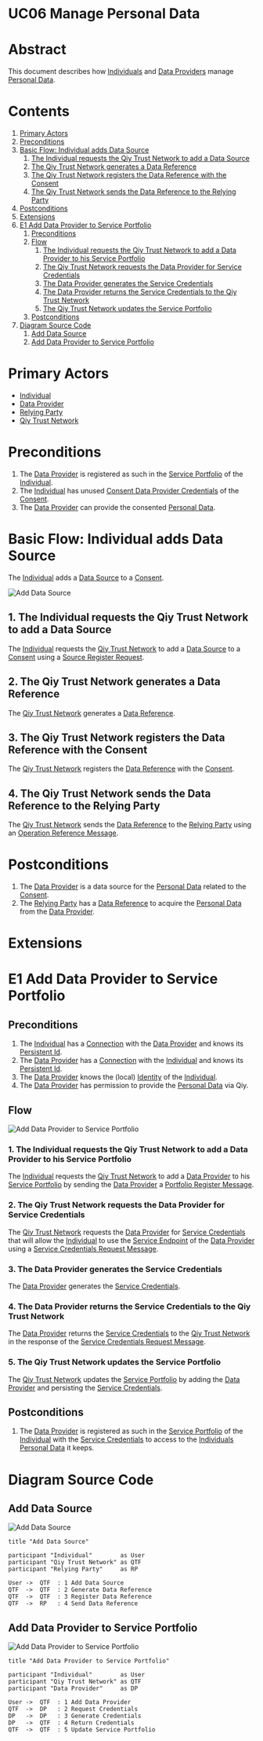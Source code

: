 # UC06 Manage Personal Data

# Abstract

This document describes how [Individuals](../Definitions.md#individual) and [Data Providers](../Definitions.md#data-provider) manage [Personal Data](../Definitions.md#personal-data).

# Contents


1. [Primary Actors](#primary-actors)
1. [Preconditions](#preconditions)
1. [Basic Flow: Individual adds Data Source](#basic-flow-individual-adds-data-source)
	1. [The Individual requests the Qiy Trust Network to add a Data Source](#1-the-individual-requests-the-qiy-trust-network-to-add-a-data-source)
	1. [The Qiy Trust Network generates a Data Reference](#2-the-qiy-trust-network-generates-a-data-reference)
	1. [The Qiy Trust Network registers the Data Reference with the Consent](#3-the-qiy-trust-network-registers-the-data-reference-with-the-consent)
	1. [The Qiy Trust Network sends the Data Reference to the Relying Party](#4-the-qiy-trust-network-sends-the-data-reference-to-the-relying-party)
1. [Postconditions](#postconditions)
1. [Extensions](#extensions)
1. [E1 Add Data Provider to Service Portfolio](#e1-add-data-provider-to-service-portfolio)
	1. [Preconditions](#preconditions)
	1. [Flow](#flow)
		1. [The Individual requests the Qiy Trust Network to add a Data Provider to his Service Portfolio](#1-the-individual-requests-the-qiy-trust-network-to-add-a-data-provider-to-his-service-portfolio)
		1. [The Qiy Trust Network requests the Data Provider for Service Credentials](#2-the-qiy-trust-network-requests-the-data-provider-for-service-credentials)
		1. [The Data Provider generates the Service Credentials](#3-the-data-provider-generates-the-service-credentials)
		1. [The Data Provider returns the Service Credentials to the Qiy Trust Network](#4-the-data-provider-returns-the-service-credentials-to-the-qiy-trust-network)
		1. [The Qiy Trust Network updates the Service Portfolio](#5-the-qiy-trust-network-updates-the-service-portfolio)
	1. [Postconditions](#postconditions)
1. [Diagram Source Code](#diagram-source-code)
	1. [Add Data Source](#add-data-source)
	1. [Add Data Provider to Service Portfolio](#add-data-provider-to-service-portfolio)

# Primary Actors

* [Individual](../Definitions.md#individual)
* [Data Provider](../Definitions.md#data-provider)
* [Relying Party](../Definitions.md#relying-party)
* [Qiy Trust Network](../Definitions.md#qiy-trust-network)


# Preconditions

1. The [Data Provider](../Definitions.md#data-provider) is registered as such in the [Service Portfolio](../Definitions.md#service-portfolio) of the [Individual](../Definitions.md#individual).
1. The [Individual](../Definitions.md#individual) has unused [Consent Data Provider Credentials](../Definitions.md#consent-data-provider-credentials) of the [Consent](../Definitions.md#consent).
1. The [Data Provider](../Definitions.md#data-provider) can provide the consented [Personal Data](../Definitions.md#personal-data).

# Basic Flow: Individual adds Data Source

The [Individual](../Definitions.md#individual) adds a [Data Source](../Definitions.md#data-source) to a [Consent](../Definitions.md#consent).

![Add Data Source](../images/Add_Data_Source_-_UC06.png)


## 1. The Individual requests the Qiy Trust Network to add a Data Source

The [Individual](../Definitions.md#individual) requests the [Qiy Trust Network](../Definitions.md#qiy-trust-network) to add a [Data Source](../Definitions.md#data-source) to a [Consent](../Definitions.md#consent) using a [Source Register Request](../Definitions.md#source-register-request).

## 2. The Qiy Trust Network generates a Data Reference

The [Qiy Trust Network](../Definitions.md#qiy-trust-network) generates a [Data Reference](../Definitions.md#data-reference).

## 3. The Qiy Trust Network registers the Data Reference with the Consent

The [Qiy Trust Network](../Definitions.md#qiy-trust-network) registers the [Data Reference](../Definitions.md#data-reference) with the [Consent](../Definitions.md#consent).

## 4. The Qiy Trust Network sends the Data Reference to the Relying Party

The [Qiy Trust Network](../Definitions.md#qiy-trust-network) sends the [Data Reference](../Definitions.md#data-reference) to the [Relying Party](../Definitions.md#relying-party) using an [Operation Reference Message](../Definitions.md#operation-reference-message).


# Postconditions

1. The [Data Provider](../Definitions.md#data-provider) is a data source for the [Personal Data](../Definitions.md#personal-data) related to the [Consent](../Definitions.md#consent).
2. The [Relying Party](../Definitions.md#relying-party) has a [Data Reference](../Definitions.md#data-reference) to acquire the [Personal Data](../Definitions.md#personal-data) from the [Data Provider](../Definitions.md#data-provider).


# Extensions

# E1 Add Data Provider to Service Portfolio

## Preconditions

1. The [Individual](../Definitions.md#individual) has a [Connection](../Definitions.md#connection) with the [Data Provider](../Definitions.md#data-provider) and knows its [Persistent Id](../Definitions.md#persistent-id). 
1. The [Data Provider](../Definitions.md#data-provider) has a [Connection](../Definitions.md#connection) with the [Individual](../Definitions.md#individual) and knows its [Persistent Id](../Definitions.md#persistent-id).
1. The [Data Provider](../Definitions.md#data-provider) knows the (local) [Identity](../Definitions.md#identity) of the [Individual](../Definitions.md#individual).
1. The [Data Provider](../Definitions.md#data-provider) has permission to provide the [Personal Data](../Definitions.md#personal-data) via Qiy.

## Flow

![Add Data Provider to Service Portfolio](../images/Add_Data_Provider_to_Service_Portfolio_-_UC06.png)

### 1. The Individual requests the Qiy Trust Network to add a Data Provider to his Service Portfolio

The [Individual](../Definitions.md#individual) requests the [Qiy Trust Network](../Definitions.md#qiy-trust-network) to add a [Data Provider](../Definitions.md#data-provider) to his [Service Portfolio](../Definitions.md#service-portfolio) by sending the [Data Provider](../Definitions.md#data-provider) a [Portfolio Register Message](../Definitions.md#portfolio-register-message).

### 2. The Qiy Trust Network requests the Data Provider for Service Credentials

The [Qiy Trust Network](../Definitions.md#qiy-trust-network) requests the [Data Provider](../Definitions.md#data-provider) for [Service Credentials](../Definitions.md#service-credentials) that will allow the [Individual](../Definitions.md#individual) to use the [Service Endpoint](../Definitions.md#service-endpoint) of the [Data Provider](../Definitions.md#data-provider) using a [Service Credentials Request Message](../Definitions.md#service-credentials-request-message).

### 3. The Data Provider generates the Service Credentials

The [Data Provider](../Definitions.md#data-provider) generates the [Service Credentials](../Definitions.md#service-credentials).

### 4. The Data Provider returns the Service Credentials to the Qiy Trust Network

The [Data Provider](../Definitions.md#data-provider) returns the [Service Credentials](../Definitions.md#service-credentials) to the [Qiy Trust Network](../Definitions.md#qiy-trust-network) in the response of the [Service Credentials Request Message](../Definitions.md#service-credentials-request-message).

### 5. The Qiy Trust Network updates the Service Portfolio

The [Qiy Trust Network](../Definitions.md#qiy-trust-network) updates the [Service Portfolio](../Definitions.md#service-portfolio) by adding the [Data Provider](../Definitions.md#data-provider) and persisting the [Service Credentials](../Definitions.md#service-credentials).


## Postconditions

1. The [Data Provider](../Definitions.md#data-provider) is registered as such in the [Service Portfolio](../Definitions.md#service-portfolio) of the [Individual](../Definitions.md#individual) with the [Service Credentials](../Definitions.md#service-credentials) to access to the [Individuals](../Definitions.md#individual) [Personal Data](../Definitions.md#personal-data) it keeps.


# Diagram Source Code

## Add Data Source

![Add Data Source](../images/Add_Data_Source_-_UC06.png)

```
title "Add Data Source"

participant "Individual"        as User
participant "Qiy Trust Network" as QTF
participant "Relying Party"     as RP

User ->  QTF  : 1 Add Data Source
QTF  ->  QTF  : 2 Generate Data Reference
QTF  ->  QTF  : 3 Register Data Reference
QTF  ->  RP   : 4 Send Data Reference
```

## Add Data Provider to Service Portfolio

![Add Data Provider to Service Portfolio](../images/Add_Data_Provider_to_Service_Portfolio_-_UC06.png)

```
title "Add Data Provider to Service Portfolio"

participant "Individual"        as User
participant "Qiy Trust Network" as QTF
participant "Data Provider"     as DP

User ->  QTF  : 1 Add Data Provider
QTF  ->  DP   : 2 Request Credentials
DP   ->  DP   : 3 Generate Credentials
DP   ->  QTF  : 4 Return Credentials
QTF  ->  QTF  : 5 Update Service Portfolio
```

